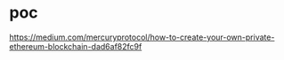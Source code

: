 # poc

https://medium.com/mercuryprotocol/how-to-create-your-own-private-ethereum-blockchain-dad6af82fc9f
